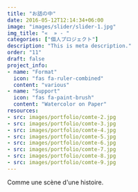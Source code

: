 ```yaml
---
title: "お話の中"
date: 2016-05-12T12:14:34+06:00
image: "images/slider/slider-1.jpg"
img_title: "«  » - "
categories: ["個人プロジェクト"]
description: "This is meta description."
order: "11"
draft: false
project_info:
- name: "Format"
  icon: "fas fa-ruler-combined"
  content: "various"
- name: "Support"
  icon: "fas fa-paint-brush"
  content: "Watercolor on Paper"
resources:
- src: images/portfolio/comte-2.jpg
- src: images/portfolio/comte-3.jpg
- src: images/portfolio/comte-4.jpg
- src: images/portfolio/comte-5.jpg
- src: images/portfolio/comte-6.jpg
- src: images/portfolio/comte-7.jpg
- src: images/portfolio/comte-8.jpg
- src: images/portfolio/comte-9.jpg
---
```

Comme une scène d'une histoire.
